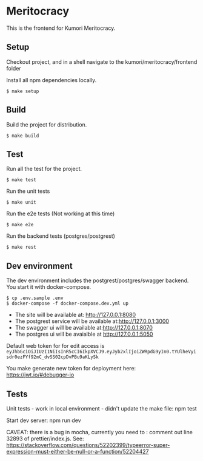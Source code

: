 # Meritocracy

This is the frontend for Kumori Meritocracy.

## Setup

Checkout project, and in a shell navigate to the kumori/meritocracy/frontend folder

Install all npm dependencies locally.

    $ make setup

## Build

Build the project for distribution.

    $ make build

## Test

Run all the test for the project.

    $ make test

Run the unit tests

    $ make unit

Run the e2e tests (Not working at this time)

    $ make e2e

Run the backend tests (postgres/postgrest)

    $ make rest

## Dev environment

The dev environment includes the postgrest/postgres/swagger backend. You start it with docker-compose.

    $ cp .env.sample .env
    $ docker-compose -f docker-compose.dev.yml up

-   The site will be available at: <http://127.0.0.1:8080>
-   The postgrest service will be available at:<http://127.0.0.1:3000>
-   The swagger ui will be available at:<http://127.0.0.1:8070>
-   The postgres ui will be avaialble at <http://127.0.0.1:5050>

Default web token for for edit access is `eyJhbGciOiJIUzI1NiIsInR5cCI6IkpXVCJ9.eyJyb2xlIjoiZWRpdG9yIn0.tYUlheVyisdr0ezFYf92mC_dvSS02cpDvPBu9aKLySk`

You make generate new token for deployment here: <https://jwt.io/#debugger-io>

## Tests

 Unit tests - work in local environment - didn't update the make file:
 npm test

 Start dev server:
 npm run dev

 CAVEAT: there is a bug in mocha, currently you need to :
 comment out line 32893 of prettier/index.js.
 See: <https://stackoverflow.com/questions/52202399/typeerror-super-expression-must-either-be-null-or-a-function/52204427>
